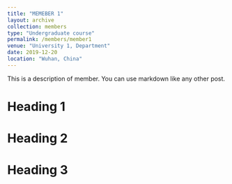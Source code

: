 ```yaml
---
title: "MEMEBER 1"
layout: archive
collection: members
type: "Undergraduate course"
permalink: /members/member1
venue: "University 1, Department"
date: 2019-12-20
location: "Wuhan, China"
---
```


This is a description of member. You can use markdown like any other post.

Heading 1
======

Heading 2
======

Heading 3
======